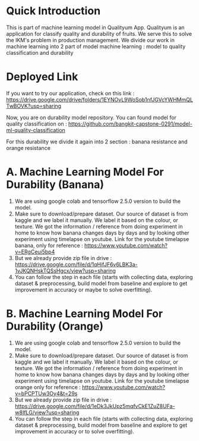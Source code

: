 # Quick Introduction

This is part of machine learning model in Qualityum App. Qualityum is an application for classify quality and durability of fruits. We serve this to solve the IKM's problem in production management. We divide our work in machine learning into 2 part of model machine learning : model to quality classification and durability

# Deployed Link
If you want to try our application, check on this link :
https://drive.google.com/drive/folders/1EYNOvL9WoSob1nfJGVcYWHMmQLTwBOVK?usp=sharing


Now, you are on durability model repository. You can found model for quality classification on : https://github.com/bangkit-capstone-0291/model-ml-quality-classification

For this durability we divide it again into 2 section : banana resistance and orange resistance


# A. Machine Learning Model For Durability (Banana)
1. We are using google colab and tensorflow 2.5.0 version to build the model.
2. Make sure to download/prepare dataset. Our source of dataset is from kaggle and we label it manually. We label it based on the colour, or texture. We got the information / reference from doing experiment in home to know how banana changes days by days and by looking other experiment using timelapse on youtube. Link for the youtube timelapse banana, only for reference : https://www.youtube.com/watch?v=ERgCeui5bp4
3. But we already provide zip file in drive : https://drive.google.com/file/d/1qHifJF6v6LBK3a-1vJKQNHskTQSsHgcx/view?usp=sharing
4. You can follow the step in each file (starts with collecting data, exploring dataset & preprocessing, build model from baseline and explore to get improvement in accuracy or maybe to solve overfitting).


# B. Machine Learning Model For Durability (Orange)
1. We are using google colab and tensorflow 2.5.0 version to build the model.
2. Make sure to download/prepare dataset. Our source of dataset is from kaggle and we label it manually. We label it based on the colour, or texture. We got the information / reference from doing experiment in home to know how banana changes days by days and by looking other experiment using timelapse on youtube. Link for the youtube timelapse orange only for reference : https://www.youtube.com/watch?v=bPCPTUw3Oy4&t=29s 
3. But we already provide zip file in drive : https://drive.google.com/file/d/1eDk3JkUpz5mqfvCkE1ZuZ8UFa-w8IfLG/view?usp=sharing
4. You can follow the step in each file (starts with collecting data, exploring dataset & preprocessing, build model from baseline and explore to get improvement in accuracy or to solve overfitting).

